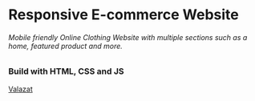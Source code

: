 # Responsive E-commerce Website 

###### Mobile friendly Online Clothing Website with multiple sections such as a home, featured product and more.
### Build with HTML, CSS and JS

[Valazat](https://pages.github.com/](https://videc-leinyuy4.github.io/VALAZAT/))


